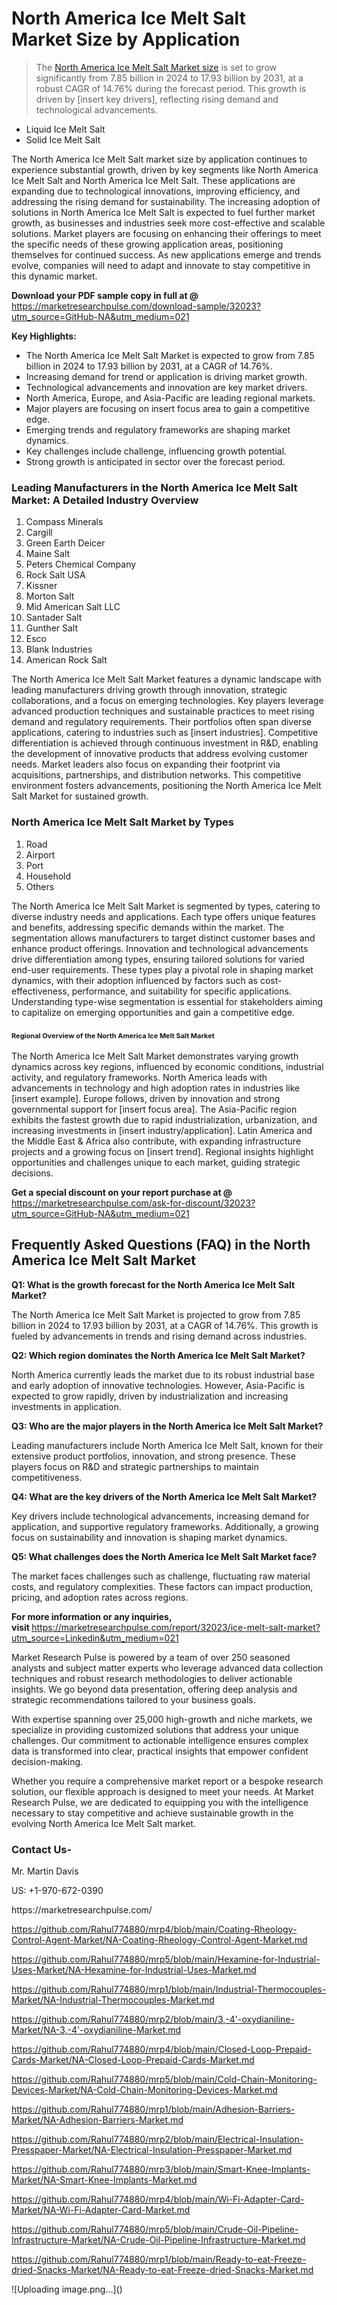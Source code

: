 <h1>North America Ice Melt Salt Market&nbsp;Size by Application</h1><blockquote><p>The <a href="https://marketresearchpulse.com/download-sample/32023?utm_source=GitHub-NA&amp;utm_medium=021">North America Ice Melt Salt Market size</a> is set to grow significantly from 7.85 billion in 2024 to 17.93 billion by 2031, at a robust CAGR of 14.76% during the forecast period. This growth is driven by [insert key drivers], reflecting rising demand and technological advancements.</p></blockquote><ul><li>Liquid Ice Melt Salt<li> Solid Ice Melt Salt</li></ul><p>The North America Ice Melt Salt market size by application continues to experience substantial growth, driven by key segments like North America Ice Melt Salt and North America Ice Melt Salt. These applications are expanding due to technological innovations, improving efficiency, and addressing the rising demand for sustainability. The increasing adoption of solutions in North America Ice Melt Salt is expected to fuel further market growth, as businesses and industries seek more cost-effective and scalable solutions. Market players are focusing on enhancing their offerings to meet the specific needs of these growing application areas, positioning themselves for continued success. As new applications emerge and trends evolve, companies will need to adapt and innovate to stay competitive in this dynamic market.</p><p><strong>Download your PDF sample copy in full at @ </strong><a href="https://marketresearchpulse.com/download-sample/32023?utm_source=GitHub-NA&amp;utm_medium=021">https://marketresearchpulse.com/download-sample/32023?utm_source=GitHub-NA&amp;utm_medium=021</a></p><p><strong>Key Highlights: </strong></p><ul><li>The North America Ice Melt Salt Market is expected to grow from 7.85 billion in 2024 to 17.93 billion by 2031, at a CAGR of 14.76%.</li><li>Increasing demand for trend or application is driving market growth.</li><li>Technological advancements and innovation are key market drivers.</li><li>North America, Europe, and Asia-Pacific are leading regional markets.</li><li>Major players are focusing on insert focus area to gain a competitive edge.</li><li>Emerging trends and regulatory frameworks are shaping market dynamics.</li><li>Key challenges include challenge, influencing growth potential.</li><li>Strong growth is anticipated in sector over the forecast period.</li></ul><h3>Leading Manufacturers in the North America Ice Melt Salt Market: A Detailed Industry Overview</h3><ol><li>Compass Minerals</li><li>Cargill</li><li>Green Earth Deicer</li><li>Maine Salt</li><li>Peters Chemical Company</li><li>Rock Salt USA</li><li>Kissner</li><li>Morton Salt</li><li>Mid American Salt LLC</li><li>Santader Salt</li><li>Gunther Salt</li><li>Esco</li><li>Blank Industries</li><li>American Rock Salt</li></ol><div class="flex max-w-full flex-col flex-grow"><div class="min-h-8 text-message flex w-full flex-col items-end gap-2 whitespace-normal break-words [.text-message+&amp;]:mt-5" dir="auto" data-message-author-role="assistant" data-message-id="fd8432e4-4910-450d-b182-61b7bfb0a01f" data-message-model-slug="gpt-4o"><div class="flex w-full flex-col gap-1 empty:hidden first:pt-[3px]"><div class="markdown prose w-full break-words dark:prose-invert light"><p>The North America Ice Melt Salt Market features a dynamic landscape with leading manufacturers driving growth through innovation, strategic collaborations, and a focus on emerging technologies. Key players leverage advanced production techniques and sustainable practices to meet rising demand and regulatory requirements. Their portfolios often span diverse applications, catering to industries such as [insert industries]. Competitive differentiation is achieved through continuous investment in R&amp;D, enabling the development of innovative products that address evolving customer needs. Market leaders also focus on expanding their footprint via acquisitions, partnerships, and distribution networks. This competitive environment fosters advancements, positioning the North America Ice Melt Salt Market for sustained growth.</p></div></div></div></div><h3>North America Ice Melt Salt Market by Types</h3><ol><li>Road<li> Airport<li> Port<li> Household<li> Others</li></ol><div class="flex max-w-full flex-col flex-grow"><div class="min-h-8 text-message flex w-full flex-col items-end gap-2 whitespace-normal break-words [.text-message+&amp;]:mt-5" dir="auto" data-message-author-role="assistant" data-message-id="084470be-0bb7-4664-bddf-5156b4f41249" data-message-model-slug="gpt-4o-mini"><div class="flex w-full flex-col gap-1 empty:hidden first:pt-[3px]"><div class="markdown prose w-full break-words dark:prose-invert light"><p>The North America Ice Melt Salt Market is segmented by types, catering to diverse industry needs and applications. Each type offers unique features and benefits, addressing specific demands within the market. The segmentation allows manufacturers to target distinct customer bases and enhance product offerings. Innovation and technological advancements drive differentiation among types, ensuring tailored solutions for varied end-user requirements. These types play a pivotal role in shaping market dynamics, with their adoption influenced by factors such as cost-effectiveness, performance, and suitability for specific applications. Understanding type-wise segmentation is essential for stakeholders aiming to capitalize on emerging opportunities and gain a competitive edge.</p></div></div></div></div><h3><span style="font-size: 11px;">Regional Overview of the North America Ice Melt Salt Market</span></h3><div class="flex max-w-full flex-col flex-grow"><div class="min-h-8 text-message flex w-full flex-col items-end gap-2 whitespace-normal break-words [.text-message+&amp;]:mt-5" dir="auto" data-message-author-role="assistant" data-message-id="e9038762-ce64-4e30-91c9-9bd413514231" data-message-model-slug="gpt-4o-mini"><div class="flex w-full flex-col gap-1 empty:hidden first:pt-[3px]"><div class="markdown prose w-full break-words dark:prose-invert light"><p>The North America Ice Melt Salt Market demonstrates varying growth dynamics across key regions, influenced by economic conditions, industrial activity, and regulatory frameworks. North America leads with advancements in technology and high adoption rates in industries like [insert example]. Europe follows, driven by innovation and strong governmental support for [insert focus area]. The Asia-Pacific region exhibits the fastest growth due to rapid industrialization, urbanization, and increasing investments in [insert industry/application]. Latin America and the Middle East &amp; Africa also contribute, with expanding infrastructure projects and a growing focus on [insert trend]. Regional insights highlight opportunities and challenges unique to each market, guiding strategic decisions.</p></div></div></div></div><p><strong>Get a special discount on your report purchase at @ </strong><a href="https://marketresearchpulse.com/ask-for-discount/32023?utm_source=GitHub-NA&amp;utm_medium=021">https://marketresearchpulse.com/ask-for-discount/32023?utm_source=GitHub-NA&amp;utm_medium=021</a></p><h2>Frequently Asked Questions (FAQ) in the North America Ice Melt Salt Market</h2><p><strong>Q1: What is the growth forecast for the North America Ice Melt Salt Market?</strong></p><p>The North America Ice Melt Salt Market is projected to grow from 7.85 billion in 2024 to 17.93 billion by 2031, at a CAGR of 14.76%. This growth is fueled by advancements in trends and rising demand across industries.</p><p><strong>Q2: Which region dominates the North America Ice Melt Salt Market?</strong></p><p>North America currently leads the market due to its robust industrial base and early adoption of innovative technologies. However, Asia-Pacific is expected to grow rapidly, driven by industrialization and increasing investments in application.</p><p><strong>Q3: Who are the major players in the North America Ice Melt Salt Market?</strong></p><p>Leading manufacturers include North America Ice Melt Salt, known for their extensive product portfolios, innovation, and strong presence. These players focus on R&amp;D and strategic partnerships to maintain competitiveness.</p><p><strong>Q4: What are the key drivers of the North America Ice Melt Salt Market?</strong></p><p>Key drivers include technological advancements, increasing demand for application, and supportive regulatory frameworks. Additionally, a growing focus on sustainability and innovation is shaping market dynamics.</p><p><strong>Q5: What challenges does the North America Ice Melt Salt Market face?</strong></p><p>The market faces challenges such as challenge, fluctuating raw material costs, and regulatory complexities. These factors can impact production, pricing, and adoption rates across regions.</p><p><strong>For more information or any inquiries, visit&nbsp;</strong><a href="https://marketresearchpulse.com/report/32023/ice-melt-salt-market?utm_source=Linkedin&utm_medium=021">https://marketresearchpulse.com/report/32023/ice-melt-salt-market?utm_source=Linkedin&utm_medium=021</a></p><p>Market Research Pulse is powered by a team of over 250 seasoned analysts and subject matter experts who leverage advanced data collection techniques and robust research methodologies to deliver actionable insights. We go beyond data presentation, offering deep analysis and strategic recommendations tailored to your business goals.</p><p>With expertise spanning over 25,000 high-growth and niche markets, we specialize in providing customized solutions that address your unique challenges. Our commitment to actionable intelligence ensures complex data is transformed into clear, practical insights that empower confident decision-making.</p><p>Whether you require a comprehensive market report or a bespoke research solution, our flexible approach is designed to meet your needs. At Market Research Pulse, we are dedicated to equipping you with the intelligence necessary to stay competitive and achieve sustainable growth in the evolving North America Ice Melt Salt market.</p><h3><strong>Contact Us-</strong></h3><p>Mr. Martin Davis</p><p>US: +1-970-672-0390</p><p>https://marketresearchpulse.com/</p><p><a href="https://github.com/Rahul774880/mrp4/blob/main/Coating-Rheology-Control-Agent-Market/NA-Coating-Rheology-Control-Agent-Market.md">https://github.com/Rahul774880/mrp4/blob/main/Coating-Rheology-Control-Agent-Market/NA-Coating-Rheology-Control-Agent-Market.md</a></p><p><a href="https://github.com/Rahul774880/mrp5/blob/main/Hexamine-for-Industrial-Uses-Market/NA-Hexamine-for-Industrial-Uses-Market.md">https://github.com/Rahul774880/mrp5/blob/main/Hexamine-for-Industrial-Uses-Market/NA-Hexamine-for-Industrial-Uses-Market.md</a></p><p><a href="https://github.com/Rahul774880/mrp1/blob/main/Industrial-Thermocouples-Market/NA-Industrial-Thermocouples-Market.md">https://github.com/Rahul774880/mrp1/blob/main/Industrial-Thermocouples-Market/NA-Industrial-Thermocouples-Market.md</a></p><p><a href="https://github.com/Rahul774880/mrp2/blob/main/3,-4'-oxydianiline-Market/NA-3,-4'-oxydianiline-Market.md">https://github.com/Rahul774880/mrp2/blob/main/3,-4'-oxydianiline-Market/NA-3,-4'-oxydianiline-Market.md</a></p><p><a href="https://github.com/Rahul774880/mrp4/blob/main/Closed-Loop-Prepaid-Cards-Market/NA-Closed-Loop-Prepaid-Cards-Market.md">https://github.com/Rahul774880/mrp4/blob/main/Closed-Loop-Prepaid-Cards-Market/NA-Closed-Loop-Prepaid-Cards-Market.md</a></p><p><a href="https://github.com/Rahul774880/mrp5/blob/main/Cold-Chain-Monitoring-Devices-Market/NA-Cold-Chain-Monitoring-Devices-Market.md">https://github.com/Rahul774880/mrp5/blob/main/Cold-Chain-Monitoring-Devices-Market/NA-Cold-Chain-Monitoring-Devices-Market.md</a></p><p><a href="https://github.com/Rahul774880/mrp1/blob/main/Adhesion-Barriers-Market/NA-Adhesion-Barriers-Market.md">https://github.com/Rahul774880/mrp1/blob/main/Adhesion-Barriers-Market/NA-Adhesion-Barriers-Market.md</a></p><p><a href="https://github.com/Rahul774880/mrp2/blob/main/Electrical-Insulation-Presspaper-Market/NA-Electrical-Insulation-Presspaper-Market.md">https://github.com/Rahul774880/mrp2/blob/main/Electrical-Insulation-Presspaper-Market/NA-Electrical-Insulation-Presspaper-Market.md</a></p><p><a href="https://github.com/Rahul774880/mrp3/blob/main/Smart-Knee-Implants-Market/NA-Smart-Knee-Implants-Market.md">https://github.com/Rahul774880/mrp3/blob/main/Smart-Knee-Implants-Market/NA-Smart-Knee-Implants-Market.md</a></p><p><a href="https://github.com/Rahul774880/mrp4/blob/main/Wi-Fi-Adapter-Card-Market/NA-Wi-Fi-Adapter-Card-Market.md">https://github.com/Rahul774880/mrp4/blob/main/Wi-Fi-Adapter-Card-Market/NA-Wi-Fi-Adapter-Card-Market.md</a></p><p><a href="https://github.com/Rahul774880/mrp5/blob/main/Crude-Oil-Pipeline-Infrastructure-Market/NA-Crude-Oil-Pipeline-Infrastructure-Market.md">https://github.com/Rahul774880/mrp5/blob/main/Crude-Oil-Pipeline-Infrastructure-Market/NA-Crude-Oil-Pipeline-Infrastructure-Market.md</a></p><p><a href="https://github.com/Rahul774880/mrp1/blob/main/Ready-to-eat-Freeze-dried-Snacks-Market/NA-Ready-to-eat-Freeze-dried-Snacks-Market.md">https://github.com/Rahul774880/mrp1/blob/main/Ready-to-eat-Freeze-dried-Snacks-Market/NA-Ready-to-eat-Freeze-dried-Snacks-Market.md</a></p>
![Uploading image.png…]()
